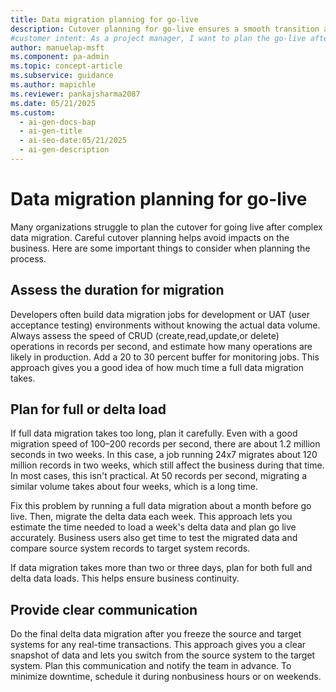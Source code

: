 ```yaml
---
title: Data migration planning for go-live
description: Cutover planning for go-live ensures a smooth transition after data migration. Discover how to estimate migration time, manage delta loads, and notify teams.
#customer intent: As a project manager, I want to plan the go-live after data migration so that the transition is smooth and business impact is minimized.
author: manuelap-msft
ms.component: pa-admin
ms.topic: concept-article
ms.subservice: guidance
ms.author: mapichle
ms.reviewer: pankajsharma2087
ms.date: 05/21/2025
ms.custom:
  - ai-gen-docs-bap
  - ai-gen-title
  - ai-seo-date:05/21/2025
  - ai-gen-description
---
```


# Data migration planning for go-live

Many organizations struggle to plan the cutover for going live after complex data migration. Careful cutover planning helps avoid impacts on the business. Here are some important things to consider when planning the process.

## Assess the duration for migration

Developers often build data migration jobs for development or UAT (user acceptance testing) environments without knowing the actual data volume. Always assess the speed of CRUD (create,read,update,or delete) operations in records per second, and estimate how many operations are likely in production. Add a 20 to 30 percent buffer for monitoring jobs. This approach gives you a good idea of how much time a full data migration takes.

## Plan for full or delta load

If full data migration takes too long, plan it carefully. Even with a good migration speed of 100–200 records per second, there are about 1.2 million seconds in two weeks. In this case, a job running 24x7 migrates about 120 million records in two weeks, which still affect the business during that time. In most cases, this isn't practical. At 50 records per second, migrating a similar volume takes about four weeks, which is a long time.

Fix this problem by running a full data migration about a month before go live. Then, migrate the delta data each week. This approach lets you estimate the time needed to load a week's delta data and plan go live accurately. Business users also get time to test the migrated data and compare source system records to target system records.

If data migration takes more than two or three days, plan for both full and delta data loads. This helps ensure business continuity.

## Provide clear communication

Do the final delta data migration after you freeze the source and target systems for any real-time transactions. This approach gives you a clear snapshot of data and lets you switch from the source system to the target system. Plan this communication and notify the team in advance. To minimize downtime, schedule it during nonbusiness hours or on weekends.
